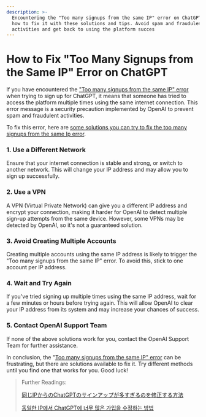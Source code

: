 ```yaml
---
description: >-
  Encountering the "Too many signups from the same IP" error on ChatGPT? Learn
  how to fix it with these solutions and tips. Avoid spam and fraudulent
  activities and get back to using the platform succes
---
```


# How to Fix "Too Many Signups from the Same IP" Error on ChatGPT

If you have encountered the ["Too many signups from the same IP" error](https://docs.kanaries.net/tutorials/ChatGPT/solve-too-many-signups-from-the-same-ip-chatgpt) when trying to sign up for ChatGPT, it means that someone has tried to access the platform multiple times using the same internet connection. This error message is a security precaution implemented by OpenAI to prevent spam and fraudulent activities.

To fix this error, here are [some solutions you can try to fix the too many signups from the same Ip error](https://online-data-science-adeojo.vercel.app/how-to-fix-too-many-signups-from-the-same-ip-error-on-chatgpt).

### 1. Use a Different Network

Ensure that your internet connection is stable and strong, or switch to another network. This will change your IP address and may allow you to sign up successfully.

### 2. Use a VPN

A VPN (Virtual Private Network) can give you a different IP address and encrypt your connection, making it harder for OpenAI to detect multiple sign-up attempts from the same device. However, some VPNs may be detected by OpenAI, so it's not a guaranteed solution.

### 3. Avoid Creating Multiple Accounts

Creating multiple accounts using the same IP address is likely to trigger the "Too many signups from the same IP" error. To avoid this, stick to one account per IP address.

### 4. Wait and Try Again

If you've tried signing up multiple times using the same IP address, wait for a few minutes or hours before trying again. This will allow OpenAI to clear your IP address from its system and may increase your chances of success.

### 5. Contact OpenAI Support Team

If none of the above solutions work for you, contact the OpenAI Support Team for further assistance.

In conclusion, the "[Too many signups from the same IP" error](https://sites.google.com/view/data-science-notes-jack/how-to-fix-too-many-signups-from-the-same-ip-error-on-chatgpt) can be frustrating, but there are solutions available to fix it. Try different methods until you find one that works for you. Good luck!

> Further Readings:
>
> [同じIPからのChatGPTのサインアップが多すぎるのを修正する方法](https://docs.kanaries.net/ja/tutorials/ChatGPT/solve-too-many-signups-from-the-same-ip-chatgpt)
>
> [동일한 IP에서 ChatGPT에 너무 많은 가입을 수정하는 방법](https://docs.kanaries.net/ko/tutorials/ChatGPT/solve-too-many-signups-from-the-same-ip-chatgpt)
